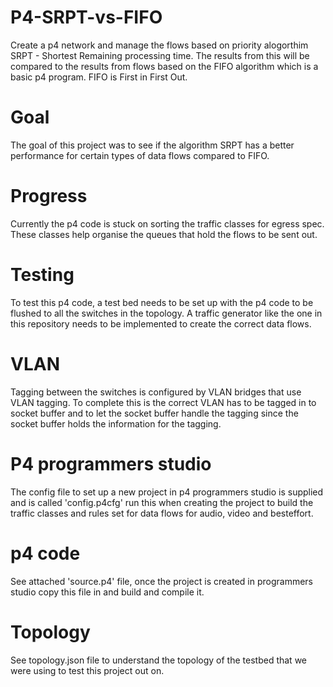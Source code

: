 # P4-SRPT-vs-FIFO
Create a p4 network and manage the flows based on priority alogorthim SRPT - Shortest Remaining processing time. The results from this will be compared to the results from flows based on the FIFO algorithm which is a basic p4 program. FIFO is First in First Out. 

# Goal
The goal of this project was to see if the algorithm SRPT has a better performance for certain types of data flows compared to FIFO. 

# Progress
Currently the p4 code is stuck on sorting the traffic classes for egress spec. These classes help organise the queues that hold the flows to be sent out. 

# Testing 
To test this p4 code, a test bed needs to be set up with the p4 code to be flushed to all the switches in the topology. A traffic generator like the one in this repository needs to be implemented to create the correct data flows. 

# VLAN
Tagging between the switches is configured by VLAN bridges that use VLAN tagging. To complete this is the correct VLAN has to be tagged in to socket buffer and to let the socket buffer handle the tagging since the socket buffer holds the information for the tagging. 

# P4 programmers studio
The config file to set up a new project in p4 programmers studio is supplied and is called 'config.p4cfg' run this when creating the project to build the traffic classes and rules set for data flows for audio, video and besteffort. 

# p4 code
See attached 'source.p4' file, once the project is created in programmers studio copy this file in and build and compile it. 

# Topology 
See topology.json file to understand the topology of the testbed that we were using to test this project out on. 

